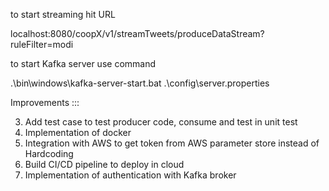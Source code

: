 to start streaming hit URL

localhost:8080/coopX/v1/streamTweets/produceDataStream?ruleFilter=modi

to start Kafka server use command

.\bin\windows\kafka-server-start.bat .\config\server.properties

Improvements :::
    
   
3. Add test case to test producer code, consume and test in unit test   
4. Implementation of docker
5. Integration with AWS to get token from AWS parameter store instead of Hardcoding   
6. Build CI/CD pipeline to deploy in cloud
7. Implementation of authentication with Kafka broker